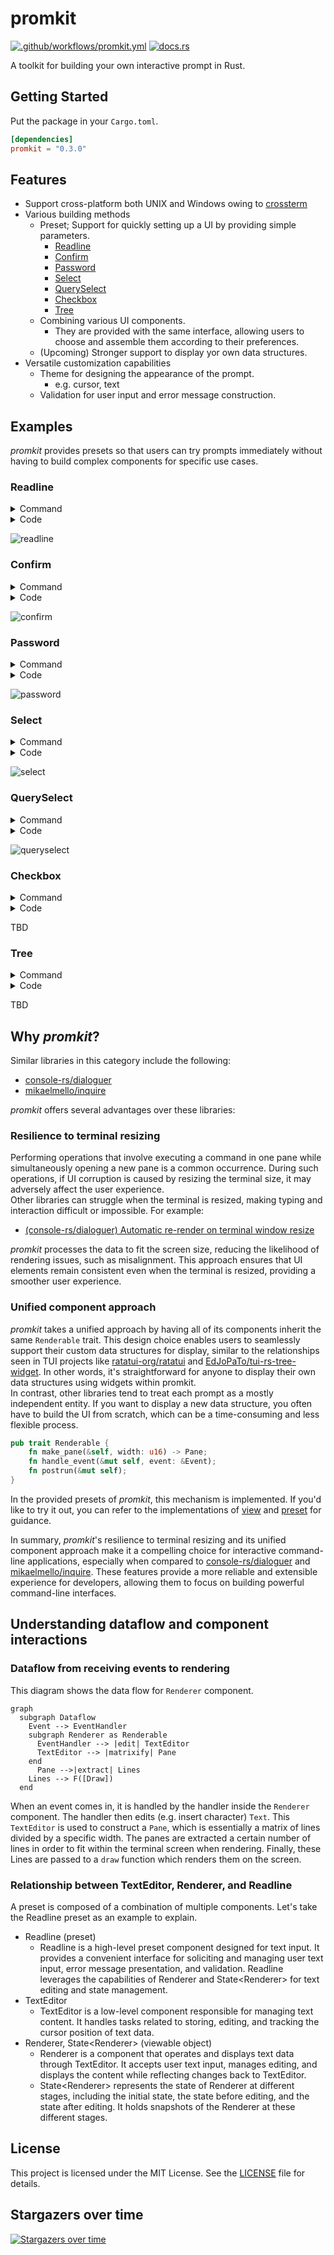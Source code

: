 # promkit

[![.github/workflows/promkit.yml](https://github.com/ynqa/promkit/actions/workflows/promkit.yml/badge.svg)](https://github.com/ynqa/promkit/actions/workflows/promkit.yml)
[![docs.rs](https://img.shields.io/docsrs/promkit)](https://docs.rs/promkit)

A toolkit for building your own interactive prompt in Rust.

## Getting Started

Put the package in your `Cargo.toml`.

```toml
[dependencies]
promkit = "0.3.0"
```

## Features

- Support cross-platform both UNIX and Windows owing to [crossterm](https://github.com/crossterm-rs/crossterm)
- Various building methods
  - Preset; Support for quickly setting up a UI by providing simple parameters.
    - [Readline](#readline)
    - [Confirm](#confirm)
    - [Password](#password)
    - [Select](#select)
    - [QuerySelect](#queryselect)
    - [Checkbox](#checkbox)
    - [Tree](#tree)
  - Combining various UI components.
    - They are provided with the same interface, allowing users to choose and
      assemble them according to their preferences.
  - (Upcoming) Stronger support to display yor own data structures.
- Versatile customization capabilities
  - Theme for designing the appearance of the prompt.
    - e.g. cursor, text
  - Validation for user input and error message construction.

## Examples

*promkit* provides presets so that users can try prompts immediately without
having to build complex components for specific use cases.  

### Readline

<details>
<summary>Command</summary>

```bash
cargo run --example readline
```

</details>

<details>
<summary>Code</summary>

```rust
use promkit::{error::Result, preset::Readline};

fn main() -> Result {
    let mut p = Readline::default().title("Feel free to fill in").prompt()?;
    println!("result: {:?}", p.run()?);
    Ok(())
}
```
</details>

![readline](https://github.com/ynqa/promkit/assets/6745370/afa75a49-f84b-444f-88e3-3dabca959164)

### Confirm

<details>
<summary>Command</summary>

```bash
cargo run --example confirm
```

</details>

<details>
<summary>Code</summary>

```rust
use promkit::{error::Result, preset::Confirm};

fn main() -> Result {
    let mut p = Confirm::new("Do you like programming?").prompt()?;
    println!("result: {:?}", p.run()?);
    Ok(())
}
```
</details>

![confirm](https://github.com/ynqa/promkit/assets/6745370/bcc17774-c516-4961-95dd-13036cec5137)

### Password

<details>
<summary>Command</summary>

```bash
cargo run --example password
```

</details>

<details>
<summary>Code</summary>

```rust
use promkit::{error::Result, preset::Password};

fn main() -> Result {
    let mut p = Password::default()
        .title("Put your password")
        .validator(
            |text| 4 < text.len() && text.len() < 10,
            |text| format!("Length must be over 4 and within 10 but got {}", text.len()),
        )
        .prompt()?;
    println!("result: {:?}", p.run()?);
    Ok(())
}
```
</details>

![password](https://github.com/ynqa/promkit/assets/6745370/15bc9dc7-8e17-4c57-8634-9dcc55effd60)

### Select

<details>
<summary>Command</summary>

```bash
cargo run --example select
```
</details>

<details>
<summary>Code</summary>

```rust
use promkit::{error::Result, preset::Select};

fn main() -> Result {
    let mut p = Select::new(0..100)
        .title("What number do you like?")
        .screen_lines(5)
        .prompt()?;
    println!("result: {:?}", p.run()?);
    Ok(())
}
```
</details>

![select](https://github.com/ynqa/promkit/assets/6745370/bdf3338a-5647-4e6d-88a6-0c79834992ca)

### QuerySelect

<details>
<summary>Command</summary>

```bash
cargo run --example queryselect
```
</details>

<details>
<summary>Code</summary>

```rust
use promkit::{error::Result, preset::QuerySelect};

fn main() -> Result {
    let mut p = QuerySelect::new(0..100, |text, items| -> Vec<String> {
        text.parse::<usize>()
            .map(|query| {
                items
                    .iter()
                    .filter(|num| query <= num.parse::<usize>().unwrap_or_default())
                    .map(|num| num.to_string())
                    .collect::<Vec<String>>()
            })
            .unwrap_or(items.clone())
    })
    .title("What number do you like?")
    .screen_lines(5)
    .prompt()?;
    println!("result: {:?}", p.run()?);
    Ok(())
}
```
</details>

![queryselect](https://github.com/ynqa/promkit/assets/6745370/1abdd5c0-2c3b-47d3-916e-386fd4f50779)

### Checkbox

<details>
<summary>Command</summary>

```bash
cargo run --example checkbox
```
</details>

<details>
<summary>Code</summary>

```rust
use promkit::{error::Result, preset::Checkbox};

fn main() -> Result {
    let mut p = Checkbox::new(vec![
            "Apple",
            "Banana",
            "Orange",
            "Mango",
            "Strawberry",
            "Pineapple",
            "Grape",
            "Watermelon",
            "Kiwi",
            "Pear",
        ])
        .title("Please list as many of your favorite fruits as you can.")
        .screen_lines(5)
        .prompt()?;
    println!("result: {:?}", p.run()?);
    Ok(())
}
```
</details>

TBD

### Tree

<details>
<summary>Command</summary>

```bash
cargo run --example tree
```
</details>

<details>
<summary>Code</summary>

```rust
use promkit::{error::Result, preset::Tree, tree::Node};

fn main() -> Result {
    let mut p = Tree::new(Node::new("/").add_children([
        Node::new("foo").add_children([Node::new("test1.txt"), Node::new("test2.txt")]),
        Node::new("bar"),
        Node::new("baz"),
    ]))
    .title("Select a directory or file")
    .screen_lines(10)
    .prompt()?;
    println!("result: {:?}", p.run()?);
    Ok(())
}
```
</details>

TBD

## Why *promkit*?

Similar libraries in this category include the following:
- [console-rs/dialoguer](https://github.com/console-rs/dialoguer)
- [mikaelmello/inquire](https://github.com/mikaelmello/inquire/tree/main/inquire)

*promkit* offers several advantages over these libraries:

### Resilience to terminal resizing

Performing operations that involve executing a command in one pane while
simultaneously opening a new pane is a common occurrence. During such operations,
if UI corruption is caused by resizing the terminal size, it may adversely affect
the user experience.  
Other libraries can struggle when the terminal is resized, making typing and
interaction difficult or impossible. For example:

 - [(console-rs/dialoguer) Automatic re-render on terminal window resize](https://github.com/console-rs/dialoguer/issues/178)

*promkit* processes the data to fit the screen size, reducing the likelihood of
rendering issues, such as misalignment. This approach ensures that UI elements
remain consistent even when the terminal is resized, providing a smoother user
experience.

### Unified component approach

*promkit* takes a unified approach by having all of its components inherit the
same `Renderable` trait. This design choice enables users to seamlessly support
their custom data structures for display, similar to the relationships seen in
TUI projects like [ratatui-org/ratatui](https://github.com/ratatui-org/ratatui)
and
[EdJoPaTo/tui-rs-tree-widget](https://github.com/EdJoPaTo/tui-rs-tree-widget).
In other words, it's straightforward for anyone to display their own data
structures using widgets within promkit.  
In contrast, other libraries tend to treat each prompt as a mostly independent
entity. If you want to display a new data structure, you often have to build the
UI from scratch, which can be a time-consuming and less flexible process.

  ```rust
  pub trait Renderable {
      fn make_pane(&self, width: u16) -> Pane;
      fn handle_event(&mut self, event: &Event);
      fn postrun(&mut self);
  }
  ```

In the provided presets of *promkit*, this mechanism is implemented. If you'd
like to try it out, you can refer to
the implementations of
[view](https://github.com/ynqa/promkit/tree/v0.2.0/src/view)
and
[preset](https://github.com/ynqa/promkit/tree/v0.2.0/src/preset)
for guidance.

In summary, *promkit*'s resilience to terminal resizing and its unified component
approach make it a compelling choice for interactive command-line applications,
especially when compared to
[console-rs/dialoguer](https://github.com/console-rs/dialoguer) and
[mikaelmello/inquire](https://github.com/mikaelmello/inquire/tree/main/inquire).
These features provide a more reliable and extensible experience for developers,
allowing them to focus on building powerful command-line interfaces.

## Understanding dataflow and component interactions

### Dataflow from receiving events to rendering

This diagram shows the data flow for `Renderer` component.

```mermaid
graph
  subgraph Dataflow
    Event --> EventHandler
    subgraph Renderer as Renderable
      EventHandler --> |edit| TextEditor
      TextEditor --> |matrixify| Pane
    end
      Pane -->|extract| Lines
    Lines --> F([Draw])
  end
```

When an event comes in, it is handled by the handler inside the `Renderer`
component. The handler then edits (e.g. insert character) `Text`.
This `TextEditor` is used to construct a `Pane`, which is essentially a matrix of
lines divided by a specific width. The panes are extracted a certain number of
lines in order to fit within the terminal screen when rendering.
Finally, these Lines are passed to a `draw` function which renders them on the screen.

### Relationship between TextEditor, Renderer, and Readline

A preset is composed of a combination of multiple components.
Let's take the Readline preset as an example to explain.

- Readline (preset)
  - Readline is a high-level preset component designed for text input.
    It provides a convenient interface for soliciting and managing user text
    input, error message presentation, and validation.
    Readline leverages the capabilities of Renderer and State\<Renderer\> for
    text editing and state management.
- TextEditor
  - TextEditor is a low-level component responsible for managing text content.
    It handles tasks related to storing, editing, and tracking the cursor
    position of text data.
- Renderer, State\<Renderer\> (viewable object)
  - Renderer is a component that operates and displays text data
    through TextEditor.
    It accepts user text input, manages editing, and displays the content
    while reflecting changes back to TextEditor.
  - State\<Renderer\> represents the state of Renderer at different stages,
    including the initial state, the state before editing, and the state after
    editing. It holds snapshots of the Renderer at these different stages.

## License

This project is licensed under the MIT License.
See the [LICENSE](https://github.com/ynqa/promkit/blob/main/LICENSE)
file for details.

## Stargazers over time
[![Stargazers over time](https://starchart.cc/ynqa/promkit.svg?variant=adaptive)](https://starchart.cc/ynqa/promkit)
